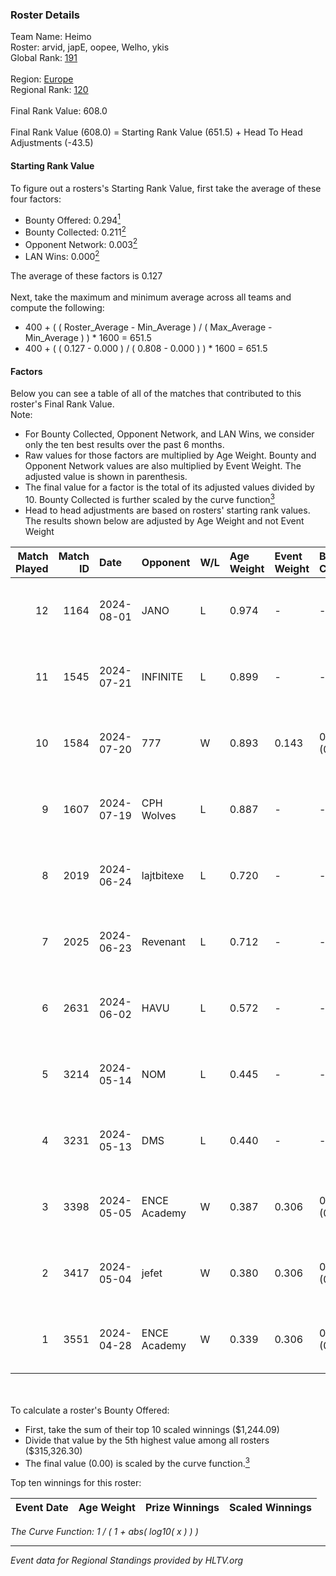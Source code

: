 ### Roster Details<br />
Team Name: Heimo<br />
Roster: arvid, japE, oopee, Welho, ykis<br />
Global Rank: [191](../../standings_global_2024_09_04.md)<br />
<br />
Region: [Europe]( ../../standings_europe_2024_09_04.md)<br />
Regional Rank: [120]( ../../standings_europe_2024_09_04.md)<br />
<br />
Final Rank Value:  608.0<br />
<br />
Final Rank Value (608.0) = Starting Rank Value (651.5) + Head To Head Adjustments (-43.5)<br />

#### Starting Rank Value<br />
To figure out a rosters's Starting Rank Value, first take the average of these four factors:<br />
- Bounty Offered: 0.294[<sup>1</sup>](#table2)
- Bounty Collected: 0.211[<sup>2</sup>](#table1)
- Opponent Network: 0.003[<sup>2</sup>](#table1)
- LAN Wins: 0.000[<sup>2</sup>](#table1)

The average of these factors is 0.127<br />
<br />
Next, take the maximum and minimum average across all teams and compute the following:<br />
- 400 + ( ( Roster_Average - Min_Average ) / ( Max_Average - Min_Average ) ) * 1600 = 651.5
- 400 + ( ( 0.127 - 0.000 ) / ( 0.808 - 0.000 ) ) * 1600 = 651.5


#### Factors<br />
Below you can see a table of all of the matches that contributed to this roster's Final Rank Value.<br />
Note:<br />

- For Bounty Collected, Opponent Network, and LAN Wins, we consider only the ten best results over the past 6 months.
- Raw values for those factors are multiplied by Age Weight. Bounty and Opponent Network values are also multiplied by Event Weight. The adjusted value is shown in parenthesis.
- The final value for a factor is the total of its adjusted values divided by 10. Bounty Collected is further scaled by the curve function[<sup>3</sup>](#curveFunction)
- Head to head adjustments are based on rosters' starting rank values. The results shown below are adjusted by Age Weight and not Event Weight
<span id="table1"></span><br />


| Match Played | Match ID | Date       | Opponent     | W/L | Age Weight | Event Weight | Bounty Collected | Opponent Network | LAN Wins  | H2H Adj. | Roster                             |
| -: | -: | :- | :- | :- | :- | :- | :- | :- | :- | -: | :- |
|           12 |     1164 | 2024-08-01 | JANO         | L   | 0.974      | -            | -                | -                | -         |   -15.44 | arvid, japE, oopee, Welho, ykis    |
|           11 |     1545 | 2024-07-21 | INFINITE     | L   | 0.899      | -            | -                | -                | -         |   -16.11 | arvid, japE, oopee, Welho, ykis    |
|           10 |     1584 | 2024-07-20 | 777          | W   | 0.893      | 0.143        | 0.010 (0.001)    | 0.119 (0.015)    | 0 (0.000) |    15.03 | arvid, japE, oopee, Welho, ykis    |
|            9 |     1607 | 2024-07-19 | CPH Wolves   | L   | 0.887      | -            | -                | -                | -         |    -6.72 | arvid, japE, oopee, Welho, ykis    |
|            8 |     2019 | 2024-06-24 | lajtbitexe   | L   | 0.720      | -            | -                | -                | -         |    -9.57 | arvid, oopee, Sm1llee, Welho, ykis |
|            7 |     2025 | 2024-06-23 | Revenant     | L   | 0.712      | -            | -                | -                | -         |    -3.96 | arvid, oopee, Sm1llee, Welho, ykis |
|            6 |     2631 | 2024-06-02 | HAVU         | L   | 0.572      | -            | -                | -                | -         |   -10.70 | arvid, japE, oopee, Welho, ykis    |
|            5 |     3214 | 2024-05-14 | NOM          | L   | 0.445      | -            | -                | -                | -         |    -9.21 | arvid, japE, oopee, Welho, ykis    |
|            4 |     3231 | 2024-05-13 | DMS          | L   | 0.440      | -            | -                | -                | -         |    -3.17 | arvid, japE, oopee, Welho, ykis    |
|            3 |     3398 | 2024-05-05 | ENCE Academy | W   | 0.387      | 0.306        | 0.002 (0.000)    | 0.080 (0.009)    | 0 (0.000) |     6.76 | arvid, japE, oopee, Welho, ykis    |
|            2 |     3417 | 2024-05-04 | jefet        | W   | 0.380      | 0.306        | 0.001 (0.000)    | 0.013 (0.001)    | 0 (0.000) |     3.80 | arvid, japE, oopee, Welho, ykis    |
|            1 |     3551 | 2024-04-28 | ENCE Academy | W   | 0.339      | 0.306        | 0.002 (0.000)    | 0.038 (0.004)    | 0 (0.000) |     5.75 | arvid, japE, oopee, Welho, ykis    |

<br />
<span id="table2"></span><br />
To calculate a roster's Bounty Offered:<br />

- First, take the sum of their top 10 scaled winnings ($1,244.09)
- Divide that value by the 5th highest value among all rosters ($315,326.30)
- The final value (0.00) is scaled by the curve function.[<sup>3</sup>](#curveFunction)

Top ten winnings for this roster:<br />

| Event Date | Age Weight | Prize Winnings | Scaled Winnings |
| :- | -: | :- | :- |


<span id="curveFunction"></span>_The Curve Function: 1 / ( 1 + abs( log10( x ) ) )_<br />

---
_Event data for Regional Standings provided by HLTV.org_<br />
